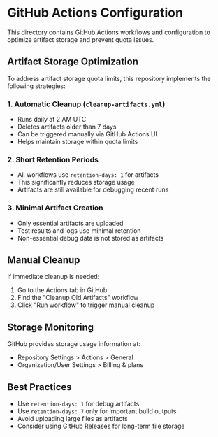 # GitHub Actions Configuration

This directory contains GitHub Actions workflows and configuration to optimize artifact storage and prevent quota issues.

## Artifact Storage Optimization

To address artifact storage quota limits, this repository implements the following strategies:

### 1. Automatic Cleanup (`cleanup-artifacts.yml`)
- Runs daily at 2 AM UTC
- Deletes artifacts older than 7 days
- Can be triggered manually via GitHub Actions UI
- Helps maintain storage within quota limits

### 2. Short Retention Periods
- All workflows use `retention-days: 1` for artifacts
- This significantly reduces storage usage
- Artifacts are still available for debugging recent runs

### 3. Minimal Artifact Creation
- Only essential artifacts are uploaded
- Test results and logs use minimal retention
- Non-essential debug data is not stored as artifacts

## Manual Cleanup

If immediate cleanup is needed:
1. Go to the Actions tab in GitHub
2. Find the "Cleanup Old Artifacts" workflow
3. Click "Run workflow" to trigger manual cleanup

## Storage Monitoring

GitHub provides storage usage information at:
- Repository Settings > Actions > General
- Organization/User Settings > Billing & plans

## Best Practices

- Use `retention-days: 1` for debug artifacts
- Use `retention-days: 7` only for important build outputs
- Avoid uploading large files as artifacts
- Consider using GitHub Releases for long-term file storage